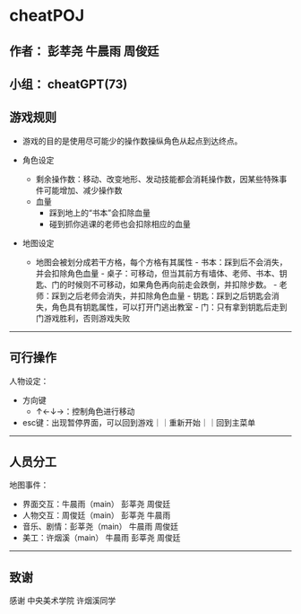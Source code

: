 # cheatPOJ
## 作者： 彭莘尧 牛晨雨 周俊廷
## 小组： cheatGPT(73)




## 游戏规则
- 游戏的目的是使用尽可能少的操作数操纵角色从起点到达终点。

- 角色设定
    - 剩余操作数：移动、改变地形、发动技能都会消耗操作数，因某些特殊事件可能增加、减少操作数  
    - 血量
        - 踩到地上的“书本”会扣除血量
        - 碰到抓你逃课的老师也会扣除相应的血量

- 地图设定
    - 地图会被划分成若干方格，每个方格有其属性
          - 书本：踩到后不会消失，并会扣除角色血量
          - 桌子：可移动，但当其前方有墙体、老师、书本、钥匙、门的时候则不可移动，如果角色再向前走会跌倒，并扣除步数。
          - 老师：踩到之后老师会消失，并扣除角色血量
          - 钥匙：踩到之后钥匙会消失，角色具有钥匙属性，可以打开门逃出教室
          - 门：只有拿到钥匙后走到门游戏胜利，否则游戏失败


***

## 可行操作
人物设定：
- 方向键
    - ↑←↓→：控制角色进行移动
- esc键：出现暂停界面，可以回到游戏｜｜重新开始｜｜回到主菜单



***

## 人员分工
地图事件：
- 界面交互：牛晨雨（main） 彭莘尧 周俊廷
- 人物交互：周俊廷（main） 彭莘尧 牛晨雨
- 音乐、剧情：彭莘尧（main） 牛晨雨 周俊廷
- 美工：许烟溪（main） 牛晨雨 彭莘尧 周俊廷

***

## 致谢
感谢 中央美术学院 许烟溪同学
